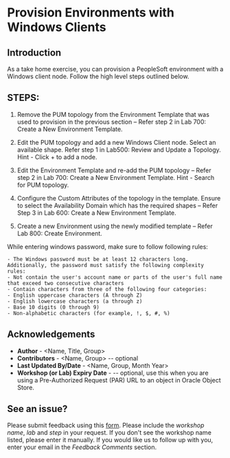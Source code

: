 # Provision Environments with Windows Clients

## Introduction

As a take home exercise, you can provision a PeopleSoft environment with a Windows client node. Follow the high level steps outlined below.

<!-- Estimated Lab Time: n minutes -->


## **STEPS:**
1.	Remove the PUM topology from the Environment Template that was used to provision in the previous section – Refer step 2 in  Lab 700: Create a New Environment Template.

2.	Edit the PUM topology and add a new Windows Client node.  Select an available shape. Refer step 1 in Lab500: Review and Update a Topology.  Hint - Click + to add a node. 

3.	Edit the Environment Template and re-add the PUM topology – Refer step 2 in Lab 700: Create a New Environment Template. Hint - Search for PUM topology. 

4.	Configure the Custom Attributes of the topology in the template.  Ensure to select the Availability Domain which has the required shapes – Refer Step 3 in Lab 600: Create a New Environment Template.

5.	Create a new Environment using the newly modified template – Refer Lab 800: Create Environment. 

  While entering windows password, make sure to follow following rules:

    - The Windows password must be at least 12 characters long. Additionally, the password must satisfy the following complexity rules:
    - Not contain the user's account name or parts of the user's full name that exceed two consecutive characters
    - Contain characters from three of the following four categories:
    - English uppercase characters (A through Z)
    - English lowercase characters (a through z)
    - Base 10 digits (0 through 9)
    - Non-alphabetic characters (for example, !, $, #, %)


## Acknowledgements
* **Author** - <Name, Title, Group>
* **Contributors** -  <Name, Group> -- optional
* **Last Updated By/Date** - <Name, Group, Month Year>
* **Workshop (or Lab) Expiry Date** - <Month Year> -- optional, use this when you are using a Pre-Authorized Request (PAR) URL to an object in Oracle Object Store.

## See an issue?
Please submit feedback using this [form](https://apexapps.oracle.com/pls/apex/f?p=133:1:::::P1_FEEDBACK:1). Please include the *workshop name*, *lab* and *step* in your request.  If you don't see the workshop name listed, please enter it manually. If you would like us to follow up with you, enter your email in the *Feedback Comments* section.
